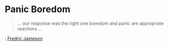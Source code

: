 Panic Boredom
=============

> ... our response was the right one boredom and panic are appropriate reactions ...

: [Fredric Jameson](http://en.wikipedia.org/wiki/Fredric_Jameson)